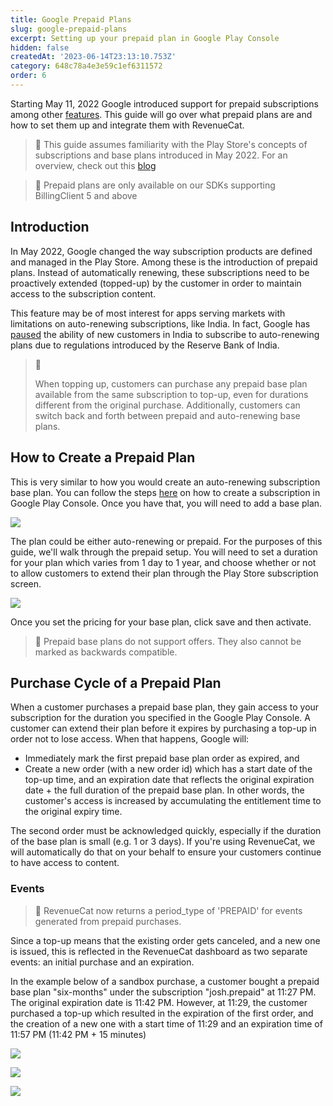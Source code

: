 ```yaml
---
title: Google Prepaid Plans
slug: google-prepaid-plans
excerpt: Setting up your prepaid plan in Google Play Console
hidden: false
createdAt: '2023-06-14T23:13:10.753Z'
category: 648c78a4e3e59c1ef6311572
order: 6
---
```

Starting May 11, 2022 Google introduced support for prepaid subscriptions among other [features](https://support.google.com/googleplay/android-developer/answer/12124625). This guide will go over what prepaid plans are and how to set them up and integrate them with RevenueCat.

> 📘 This guide assumes familiarity with the Play Store's concepts of subscriptions and base plans introduced in May 2022. For an overview, check out this [blog](https://www.revenuecat.com/blog/engineering/google-play-billing-library-5-0/)

> 🚧 Prepaid plans are only available on our SDKs supporting BillingClient 5 and above

## Introduction

In May 2022, Google changed the way subscription products are defined and managed in the Play Store. Among these is the introduction of prepaid plans. Instead of automatically renewing, these subscriptions need to be proactively extended (topped-up) by the customer in order to maintain access to the subscription content.

This feature may be of most interest for apps serving markets with limitations on auto-renewing subscriptions, like India. In fact, Google has [paused](https://www.xda-developers.com/google-play-suspend-free-trials-auto-renewing-subscriptions/) the ability of new customers in India to subscribe to auto-renewing plans due to regulations introduced by the Reserve Bank of India.

> 📘 
> 
> When topping up, customers can purchase any prepaid base plan available from the same subscription to top-up, even for durations different from the original purchase. Additionally, customers can switch back and forth between prepaid and auto-renewing base plans.

## How to Create a Prepaid Plan

This is very similar to how you would create an auto-renewing subscription base plan. You can follow the steps [here](https://www.revenuecat.com/docs/android-products) on how to create a subscription in Google Play Console. Once you have that, you will need to add a base plan. 

![](https://files.readme.io/19cad72-image.png)

The plan could be either auto-renewing or prepaid. For the purposes of this guide, we'll walk through the prepaid setup. You will need to set a duration for your plan which varies from 1 day to 1 year, and choose whether or not to allow customers to extend their plan through the Play Store subscription screen.

![](https://files.readme.io/ed0cc07-image.png)

Once you set the pricing for your base plan, click save and then activate.

> 📘 Prepaid base plans do not support offers. They also cannot be marked as backwards compatible.

## Purchase Cycle of a Prepaid Plan

When a customer purchases a prepaid base plan, they gain access to your subscription for the duration you specified in the Google Play Console. A customer can extend their plan before it expires by purchasing a top-up in order not to lose access. When that happens, Google will:

- Immediately mark the first prepaid base plan order as expired, and
- Create a new order (with a new order id) which has a start date of the top-up time, and an expiration date that reflects the original expiration date + the full duration of the prepaid base plan. In other words, the customer's access is increased by accumulating the entitlement time to the original expiry time.

The second order must be acknowledged quickly, especially if the duration of the base plan is small (e.g. 1 or 3 days). If you're using RevenueCat, we will automatically do that on your behalf to ensure your customers continue to have access to content.

### Events

> 📘 RevenueCat now returns a period_type of 'PREPAID' for events generated from prepaid purchases.

Since a top-up means that the existing order gets canceled, and a new one is issued, this is reflected in the RevenueCat dashboard as two separate events: an initial purchase and an expiration. 

In the example below of a sandbox purchase, a customer bought a prepaid base plan "six-months" under the subscription "josh.prepaid" at 11:27 PM. The original expiration date is 11:42 PM. However, at 11:29, the customer purchased a top-up which resulted in the expiration of the first order, and the creation of a new one with a start time of 11:29 and an expiration time of 11:57 PM (11:42 PM + 15 minutes)

![](https://files.readme.io/775ea5a-image.png)

![](https://files.readme.io/5abd4a4-image.png)

![](https://files.readme.io/5cc4e9d-image.png)
